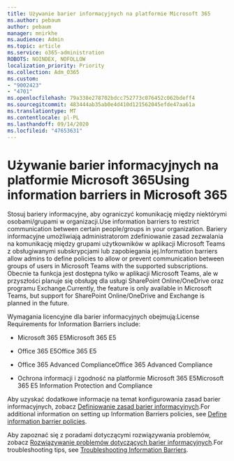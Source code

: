 ```yaml
---
title: Używanie barier informacyjnych na platformie Microsoft 365
ms.author: pebaum
author: pebaum
manager: mnirkhe
ms.audience: Admin
ms.topic: article
ms.service: o365-administration
ROBOTS: NOINDEX, NOFOLLOW
localization_priority: Priority
ms.collection: Adm_O365
ms.custom:
- "9002423"
- "4701"
ms.openlocfilehash: 79a338e278702bdcc752773c076452c062bdeff4
ms.sourcegitcommit: 483444ab35ab0e4d410d121562045efde47aa61a
ms.translationtype: MT
ms.contentlocale: pl-PL
ms.lasthandoff: 09/14/2020
ms.locfileid: "47653631"
---
```

# <a name="using-information-barriers-in-microsoft-365"></a><span data-ttu-id="74287-102">Używanie barier informacyjnych na platformie Microsoft 365</span><span class="sxs-lookup"><span data-stu-id="74287-102">Using information barriers in Microsoft 365</span></span>

<span data-ttu-id="74287-103">Stosuj bariery informacyjne, aby ograniczyć komunikację między niektórymi osobami/grupami w organizacji.</span><span class="sxs-lookup"><span data-stu-id="74287-103">Use information barriers to restrict communication between certain people/groups in your organization.</span></span> <span data-ttu-id="74287-104">Bariery informacyjne umożliwiają administratorom zdefiniowanie zasad zezwalania na komunikację między grupami użytkowników w aplikacji Microsoft Teams z obsługiwanymi subskrypcjami lub zapobiegania jej.</span><span class="sxs-lookup"><span data-stu-id="74287-104">Information barriers allow admins to define policies to allow or prevent communication between groups of users in Microsoft Teams with the supported subscriptions.</span></span>  <span data-ttu-id="74287-105">Obecnie ta funkcja jest dostępna tylko w aplikacji Microsoft Teams, ale w przyszłości planuje się obsługę dla usługi SharePoint Online/OneDrive oraz programu Exchange.</span><span class="sxs-lookup"><span data-stu-id="74287-105">Currently, the feature is only available in Microsoft Teams, but support for SharePoint Online/OneDrive and Exchange is planned in the future.</span></span>

<span data-ttu-id="74287-106">Wymagania licencyjne dla barier informacyjnych obejmują:</span><span class="sxs-lookup"><span data-stu-id="74287-106">License Requirements for Information Barriers include:</span></span>

- <span data-ttu-id="74287-107">Microsoft 365 E5</span><span class="sxs-lookup"><span data-stu-id="74287-107">Microsoft 365 E5</span></span>

- <span data-ttu-id="74287-108">Office 365 E5</span><span class="sxs-lookup"><span data-stu-id="74287-108">Office 365 E5</span></span>

- <span data-ttu-id="74287-109">Office 365 Advanced Compliance</span><span class="sxs-lookup"><span data-stu-id="74287-109">Office 365 Advanced Compliance</span></span>

- <span data-ttu-id="74287-110">Ochrona informacji i zgodność na platformie Microsoft 365 E5</span><span class="sxs-lookup"><span data-stu-id="74287-110">Microsoft 365 E5 Information Protection and Compliance</span></span>

<span data-ttu-id="74287-111">Aby uzyskać dodatkowe informacje na temat konfigurowania zasad barier informacyjnych, zobacz [Definiowanie zasad barier informacyjnych](https://docs.microsoft.com/microsoft-365/compliance/information-barriers-policies).</span><span class="sxs-lookup"><span data-stu-id="74287-111">For additional information on setting up Information Barriers policies, see [Define information barrier policies](https://docs.microsoft.com/microsoft-365/compliance/information-barriers-policies).</span></span>

<span data-ttu-id="74287-112">Aby zapoznać się z poradami dotyczącymi rozwiązywania problemów, zobacz [Rozwiązywanie problemów dotyczących barier informacyjnych](https://docs.microsoft.com/microsoft-365/compliance/information-barriers-troubleshooting).</span><span class="sxs-lookup"><span data-stu-id="74287-112">For troubleshooting tips, see [Troubleshooting Information Barriers](https://docs.microsoft.com/microsoft-365/compliance/information-barriers-troubleshooting).</span></span>

